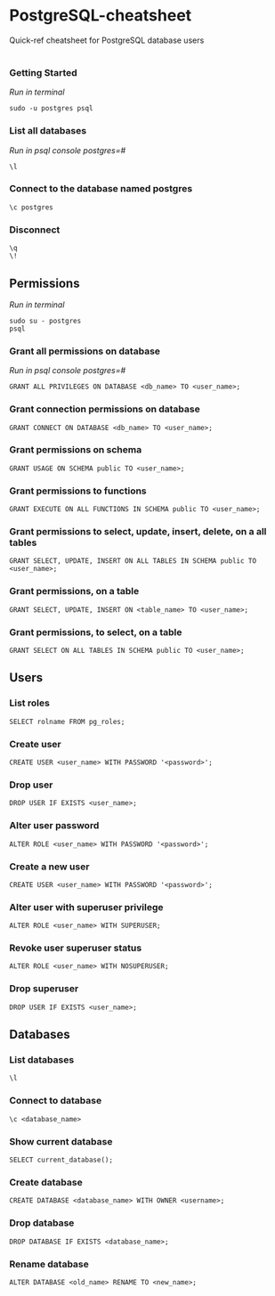 # PostgreSQL-cheatsheet
Quick-ref cheatsheet for PostgreSQL database users
<br>
<br>
### Getting Started
<em>Run in terminal</em>
```
sudo -u postgres psql
```

### List all databases
<em>Run in psql console postgres=#</em>
```
\l
```

### Connect to the database named postgres
```
\c postgres
```

### Disconnect
```
\q
\!
```

## Permissions
<em>Run in terminal</em>
```
sudo su - postgres
psql
```

### Grant all permissions on database
<em>Run in psql console postgres=#</em>
```
GRANT ALL PRIVILEGES ON DATABASE <db_name> TO <user_name>;
```

### Grant connection permissions on database
```
GRANT CONNECT ON DATABASE <db_name> TO <user_name>;
```

### Grant permissions on schema
```
GRANT USAGE ON SCHEMA public TO <user_name>;
```

### Grant permissions to functions
```
GRANT EXECUTE ON ALL FUNCTIONS IN SCHEMA public TO <user_name>;
```

### Grant permissions to select, update, insert, delete, on a all tables
```
GRANT SELECT, UPDATE, INSERT ON ALL TABLES IN SCHEMA public TO <user_name>;
```

### Grant permissions, on a table
```
GRANT SELECT, UPDATE, INSERT ON <table_name> TO <user_name>;
```

### Grant permissions, to select, on a table
```
GRANT SELECT ON ALL TABLES IN SCHEMA public TO <user_name>;
```

## Users
### List roles
```
SELECT rolname FROM pg_roles;
```

### Create user
```
CREATE USER <user_name> WITH PASSWORD '<password>';
```

### Drop user
```
DROP USER IF EXISTS <user_name>;
```

### Alter user password
```
ALTER ROLE <user_name> WITH PASSWORD '<password>';
```

### Create a new user 
```
CREATE USER <user_name> WITH PASSWORD '<password>';
```

### Alter user with superuser privilege
```
ALTER ROLE <user_name> WITH SUPERUSER;
```

### Revoke user superuser status
```
ALTER ROLE <user_name> WITH NOSUPERUSER;
```

### Drop superuser
```
DROP USER IF EXISTS <user_name>;
```

## Databases
### List databases
```
\l
```

### Connect to database
```
\c <database_name>
```

### Show current database
```
SELECT current_database();
```

### Create database
```
CREATE DATABASE <database_name> WITH OWNER <username>;
```

### Drop database
```
DROP DATABASE IF EXISTS <database_name>;
```

### Rename database
```
ALTER DATABASE <old_name> RENAME TO <new_name>;
```
